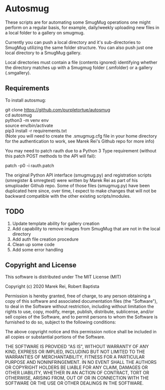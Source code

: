 Autosmug
========


These scripts are for automating some SmugMug operations one might perform on a regular basis, for example, daily/weekly uploading new files in a local folder to a gallery on smugmug.

Currently you can push a local directory and it's sub-directories to SmugMug utilizing the same folder structure. You can also push just one local directory to a SmugMug gallery.

Local directories must contain a file (contents ignored) identifying whether the directory matches up with a Smugmug folder (.smfolder) or a gallery (.smgallery).


Requirements
------------

To install autosmug:

  git clone https://github.com/purpletortue/autosmug  
	cd autosmug  
	python3 -m venv env  
	source env/bin/activate  
  pip3 install -r requirements.txt  
  (Note you will need to create the .smugmug.cfg file in your home directory for the authentication to work, see Marek Rei's Github repo for more info)  

You may need to patch rauth due to a Python 3 Type requirement (without this patch POST methods to the API will fail):

  patch -p0 -i rauth.patch


The original Python API interface (smugmug.py) and registration scripts (smregister & smregtest) were written by Marek Rei as part of his smuploader Github repo. Some of those files (smugmug.py) have been duplicated here since, over time, I expect to make changes that will not be backward compatible with the other existing scripts/modules.


TODO
----

1. Update template ability for gallery creation
2. Add capability to remove images from SmugMug that are not in the local directory
3. Add auth file creation procedure
4. Clean up some code
5. Add some error handling


Copyright and License
---------------------

This software is distributed under The MIT License (MIT)

Copyright (c) 2020 Marek Rei, Robert Baptista

Permission is hereby granted, free of charge, to any person obtaining a copy
of this software and associated documentation files (the "Software"), to deal
in the Software without restriction, including without limitation the rights
to use, copy, modify, merge, publish, distribute, sublicense, and/or sell
copies of the Software, and to permit persons to whom the Software is
furnished to do so, subject to the following conditions:

The above copyright notice and this permission notice shall be included in all
copies or substantial portions of the Software.

THE SOFTWARE IS PROVIDED "AS IS", WITHOUT WARRANTY OF ANY KIND, EXPRESS OR
IMPLIED, INCLUDING BUT NOT LIMITED TO THE WARRANTIES OF MERCHANTABILITY,
FITNESS FOR A PARTICULAR PURPOSE AND NONINFRINGEMENT. IN NO EVENT SHALL THE
AUTHORS OR COPYRIGHT HOLDERS BE LIABLE FOR ANY CLAIM, DAMAGES OR OTHER
LIABILITY, WHETHER IN AN ACTION OF CONTRACT, TORT OR OTHERWISE, ARISING FROM,
OUT OF OR IN CONNECTION WITH THE SOFTWARE OR THE USE OR OTHER DEALINGS IN THE
SOFTWARE.

